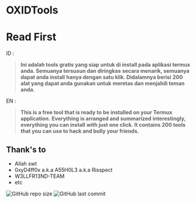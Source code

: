 # OXIDTools


# Read First

ID :
>**Ini adalah tools gratis yang siap**
>**untuk di install pada aplikasi termux**
>**anda. Semuanya tersusun dan diringkas**
>**secara menarik, semuanya dapat anda install**
>**hanya dengan satu klik. Didalamnya berisi**
>**200 alat yang dapat anda gunakan untuk**
>**meretas dan menjahili teman anda.**

EN :
>**This is a free tool that is ready to**
>**be installed on your Termux application.**
>**Everything is arranged and summarized**
>**interestingly, everything you can install**
>**with just one click. It contains 200 tools**
>**that you can use to hack and bully your friends.**


Thank's to
----
* Allah swt
* 0xyD4ff0x a.k.a A55H0L3 a.k.a Risspect
* W3LLFR13ND-TEAM
* etc

![GitHub repo size](https://img.shields.io/github/repo-size/risspect/OXIDTools?color=red&style=flat-square) ![GitHub last commit](https://img.shields.io/github/last-commit/risspect/OXIDTools?style=flat-square)
